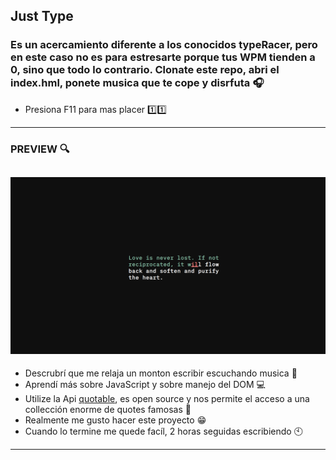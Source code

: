 ## Just Type

### Es un acercamiento diferente a los conocidos typeRacer, pero en este caso no es para estresarte porque tus WPM tienden a 0, sino que todo lo contrario. Clonate este repo, abri el index.hml, ponete musica que te cope y disrfuta 🎧

- Presiona F11 para mas placer 1️⃣1️⃣

---
### PREVIEW 🔍
![img](Preview.png)
---
- Descrubrí que me relaja un monton escribir escuchando musica 🗿
- Aprendí más sobre JavaScript y sobre manejo del DOM 💻
- Utilize la Api [quotable](https://docs.quotable.io/docs/api/ZG9jOjQ2NDA2-introduction), es open source y nos permite el acceso a una collección enorme de quotes famosas 📖
- Realmente me gusto hacer este proyecto 😁
- Cuando lo termine me quede facíl, 2 horas seguidas escribiendo 🕙
---